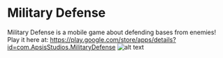 # Military Defense
Military Defense is a mobile game about defending bases from enemies! 
Play it here at: 
https://play.google.com/store/apps/details?id=com.ApsisStudios.MilitaryDefense
![alt text](https://i.imgur.com/8PqJeo6.png)
